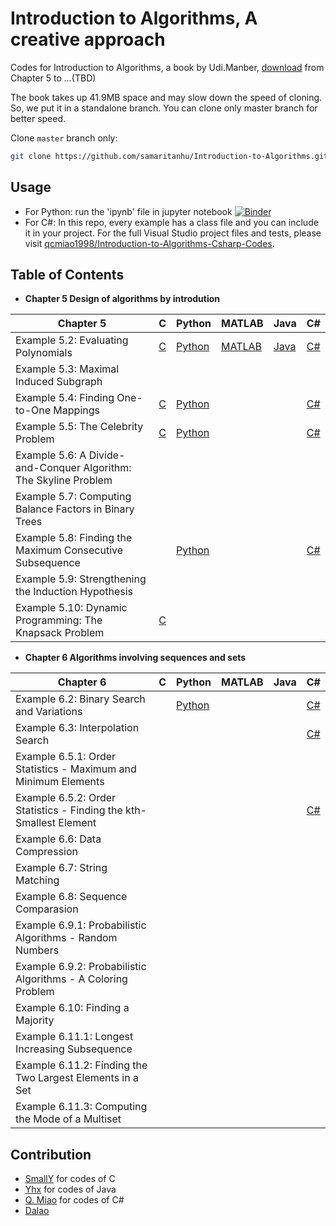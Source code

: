 ﻿# Introduction to Algorithms, A creative approach

Codes for Introduction to Algorithms, a book by Udi.Manber, [download](https://raw.githubusercontent.com/samaritanhu/Introduction-to-Algorithms/book/算法引论%20一种创造性方法.pdf) from Chapter 5 to ...(TBD)

The book takes up 41.9MB space and may slow down the speed of cloning. So, we put it in a standalone branch. You can clone only master branch for better speed.

Clone `master` branch only:  

```sh
git clone https://github.com/samaritanhu/Introduction-to-Algorithms.git -b master --single-branch
```

## Usage

* For Python: run the 'ipynb' file in jupyter notebook [![Binder](https://mybinder.org/badge_logo.svg)](https://mybinder.org/v2/gh/samaritanhu/Introduction-to-Algorithms/master?urlpath=tree%2Fcodes%2Fpython)
* For C#: In this repo, every example has a class file and you can include it in your project. For the full Visual Studio project files and tests, please visit [qcmiao1998/Introduction-to-Algorithms-Csharp-Codes](https://github.com/qcmiao1998/Introduction-to-Algorithms-Csharp-Codes).

## Table of Contents

* **Chapter 5 Design of algorithms by introdution**

| Chapter 5                                                        | C                                         | Python                                                 | MATLAB                                                 | Java                                                       | C#                                                                  |
|------------------------------------------------------------------|-------------------------------------------|--------------------------------------------------------|--------------------------------------------------------|------------------------------------------------------------|---------------------------------------------------------------------|
| Example 5.2: Evaluating Polynomials                              | [C](codes/C/Chapter%205/Example%205.2.c)  | [Python](codes/python/Chapter%205/Example%205.2.ipynb) | [MATLAB](codes/matlab/Chapter%205/Example%205.2.ipynb) | [Java](codes/java/Chapter5/5.1/EvaluatingPolynomials.java) | [C#](codes/csharp/Chapter_5/5_2_Evaluating_Polynomials.cs)          |
| Example 5.3: Maximal Induced Subgraph                            |                                           |                                                        |                                                        |                                                            |                                                                     |
| Example 5.4: Finding One-to-One Mappings                         | [C](codes/C/Chapter%205/Example%205.4.c)  | [Python](codes/python/Chapter%205/Example%205.4.ipynb) |                                                        |                                                            | [C#](codes/csharp/Chapter_5/5_4_Algorithm_Mapping.cs)               |
| Example 5.5: The Celebrity Problem                               | [C](codes/C/Chapter%205/Example%205.5.c)  | [Python](codes/python/Chapter%205/Example%205.5.ipynb) |                                                        |                                                            | [C#](codes/csharp/Chapter_5/5_5_Algorithm_Celebrity.cs)             |
| Example 5.6: A Divide-and-Conquer Algorithm: The Skyline Problem |                                           |                                                        |                                                        |                                                            |                                                                     |
| Example 5.7: Computing Balance Factors in Binary Trees           |                                           |                                                        |                                                        |                                                            |                                                                     |
| Example 5.8: Finding the Maximum Consecutive Subsequence         |                                           | [Python](codes/python/Chapter%205/Example%205.8.ipynb) |                                                        |                                                            | [C#](codes/csharp/Chapter_5/5_8_Maximum_Consecutive_Subsequence.cs) |
| Example 5.9: Strengthening the Induction Hypothesis              |                                           |                                                        |                                                        |                                                            |                                                                     |
| Example 5.10: Dynamic Programming: The Knapsack Problem          | [C](codes/C/Chapter%205/Example%205.10.c) |                                                        |                                                        |                                                            |                                                                     |

* **Chapter 6 Algorithms involving sequences and sets**

| Chapter 6                                                          | C | Python                                                 | MATLAB | Java | C#                                                                     |
|--------------------------------------------------------------------|---|--------------------------------------------------------|--------|------|------------------------------------------------------------------------|
| Example 6.2: Binary Search and Variations                          |   | [Python](codes/python/Chapter%206/Example%206.2.1.ipynb) |        |      | [C#](codes/csharp/Chapter_6/6_2_Binary_Search_and_Variations.cs)       |
| Example 6.3: Interpolation Search                                  |   |                                                        |        |      | [C#](codes/csharp/Chapter_6/6_3_Interpolation_Search.cs)               |
| Example 6.5.1: Order Statistics - Maximum and Minimum Elements     |   |                                                        |        |      |                                                                        |
| Example 6.5.2: Order Statistics - Finding the kth-Smallest Element |   |                                                        |        |      | [C#](codes/csharp/Chapter_6/6_5_2_Finding_the_kth_Smallest_Element.cs) |
| Example 6.6: Data Compression                                      |   |                                                        |        |      |                                                                        |
| Example 6.7: String Matching                                       |   |                                                        |        |      |                                                                        |
| Example 6.8: Sequence Comparasion                                  |   |                                                        |        |      |                                                                        |
| Example 6.9.1: Probabilistic Algorithms - Random Numbers           |   |                                                        |        |      |                                                                        |
| Example 6.9.2: Probabilistic Algorithms - A Coloring Problem       |   |                                                        |        |      |                                                                        |
| Example 6.10: Finding a Majority                                   |   |                                                        |        |      |                                                                        |
| Example 6.11.1: Longest Increasing Subsequence                     |   |                                                        |        |      |                                                                        |
| Example 6.11.2: Finding the Two Largest Elements in a Set          |   |                                                        |        |      |                                                                        |
| Example 6.11.3: Computing the Mode of a Multiset                   |   |                                                        |        |      |                                                                        |

## Contribution  

* [SmallY](https://github.com/iamSmallY) for codes of C
* [Yhx](https://github.com/18918606287) for codes of Java
* [Q. Miao](https://github.com/qcmiao1998) for codes of C#
* [Dalao](https://github.com/johnnychen94)
